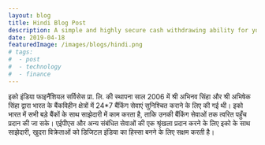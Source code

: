 ```yaml
---
layout: blog
title: Hindi Blog Post
description: A simple and highly secure cash withdrawing ability for your customers using Aadhaar and ensuring that you earn more with every transaction.
date: 2019-04-18
featuredImage: /images/blogs/hindi.png
# tags:
#  - post
#  - technology
#  - finance
---
```



इको इंडिया फाइनैंशियल सर्विसेस प्रा. लि. की स्थापना साल 2006 में श्री अभिनव सिंहा और श्री अभिषेक सिंहा द्वारा भारत के बैंकविहीन क्षेत्रों में 24*7  बैंकिंग सेवाएं सुनिश्चित कराने के लिए की गई थी। इको भारत में सभी बड़े बैंकों के साथ साझेदारी में काम करता है, ताकि उनकी बैंकिंग सेवाओं तक त्वरित पहुँच प्रदान की जा सके। एईपीएस और अन्य संबंधित सेवाओं की एक श्रृंखला प्रदान करने के लिए इको के साथ साझेदारी, खुदरा विक्रेताओं को डिजिटल इंडिया का हिस्सा बनने के लिए सक्षम करती है।